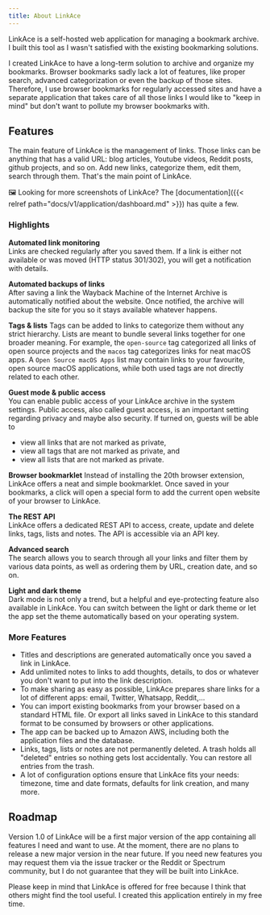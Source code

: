 ```yaml
---
title: About LinkAce
---
```


LinkAce is a self-hosted web application for managing a bookmark archive. I built this tool as I wasn't satisfied with the existing bookmarking solutions.

I created LinkAce to have a long-term solution to archive and organize my bookmarks. Browser bookmarks sadly lack a lot of features, like proper search, advanced categorization or even the backup of those sites. Therefore, I use browser bookmarks for regularly accessed sites and have a separate application that takes care of all those links I would like to "keep in mind" but don't want to pollute my browser bookmarks with.


## Features

The main feature of LinkAce is the management of links. Those links can be anything that has a valid URL: blog articles, Youtube videos, Reddit posts, github projects, and so on. Add new links, categorize them, edit them, search through them. That's the main point of LinkAce.

🖼 Looking for more screenshots of LinkAce? The [documentation]({{< relref path="docs/v1/application/dashboard.md" >}}) has quite a few.

### Highlights

**Automated link monitoring**  
Links are checked regularly after you saved them. If a link is either not available or was moved (HTTP status 301/302), you will get a notification with details.

**Automated backups of links**  
After saving a link the Wayback Machine of the Internet Archive is automatically notified about the website. Once notified, the archive will backup the site for you so it stays available whatever happens.

**Tags & lists**
Tags can be added to links to categorize them without any strict hierarchy. Lists are meant to bundle several links together for one broader meaning. For example, the `open-source` tag categorized all links of open source projects and the `macos` tag categorizes links for neat macOS apps. A `Open Source macOS Apps` list may contain links to your favourite, open source macOS applications, while both used tags are not directly related to each other.

**Guest mode & public access**  
You can enable public access of your LinkAce archive in the system settings. Public access, also called guest access, is an important setting regarding privacy and maybe also security. If turned on, guests will be able to 
* view all links that are not marked as private,
* view all tags that are not marked as private, and
* view all lists that are not marked as private.

**Browser bookmarklet**
Instead of installing the 20th browser extension, LinkAce offers a neat and simple bookmarklet. Once saved in your bookmarks, a click will open a special form to add the current open website of your browser to LinkAce.

**The REST API**  
LinkAce offers a dedicated REST API to access, create, update and delete links, tags, lists and notes. The API is accessible via an API key.

**Advanced search**  
The search allows you to search through all your links and filter them by various data points, as well as ordering them by URL, creation date, and so on.

**Light and dark theme**  
Dark mode is not only a trend, but a helpful and eye-protecting feature also available in LinkAce. You can switch between the light or dark theme or let the app set the theme automatically based on your operating system.


### More Features

* Titles and descriptions are generated automatically once you saved a link in LinkAce.
* Add unlimited notes to links to add thoughts, details, to dos or whatever you don't want to put into the link description.
* To make sharing as easy as possible, LinkAce prepares share links for a lot of different apps: email, Twitter, Whatsapp, Reddit,...
* You can import existing bookmarks from your browser based on a standard HTML file. Or export all links saved in LinkAce to this standard format to be consumed by browsers or other applications.
* The app can be backed up to Amazon AWS, including both the application files and the database.
* Links, tags, lists or notes are not permanently deleted. A trash holds all "deleted" entries so nothing gets lost accidentally. You can restore all entries from the trash.
* A lot of configuration options ensure that LinkAce fits your needs: timezone, time and date formats, defaults for link creation, and many more.


## Roadmap

Version 1.0 of LinkAce will be a first major version of the app containing all features I need and want to use. At the moment, there are no plans to release a new major version in the near future. If you need new features you may request them via the issue tracker or the Reddit or Spectrum community, but I do not guarantee that they will be built into LinkAce.

Please keep in mind that LinkAce is offered for free because I think that others might find the tool useful. I created this application entirely in my free time.
